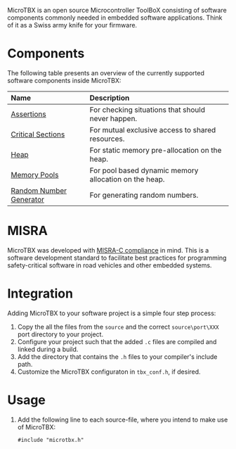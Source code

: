 MicroTBX is an open source Microcontroller ToolBoX consisting of software components commonly needed in embedded software applications. Think of it as a Swiss army knife for your firmware.

# Components

The following table presents an overview of the currently supported software components inside MicroTBX:

| Name                                  | Description |
| :------------------------------------ | :---------- |
| [Assertions](assertions.md)           | For checking situations that should never happen. |
| [Critical Sections](critsect.md)      | For mutual exclusive access to shared resources. |
| [Heap](heap.md)                       | For static memory pre-allocation on the heap. |
| [Memory Pools](mempools.md)           | For pool based dynamic memory allocation on the heap. |
| [Random Number Generator](random.md)  | For generating random numbers. |

# MISRA

MicroTBX was developed with [MISRA-C compliance](misra.md) in mind. This is a software development
standard to facilitate best practices for programming safety-critical software in road
vehicles and other embedded systems.

# Integration

Adding MicroTBX to your software project is a simple four step process:

1. Copy the all the files from the `source` and the correct `source\port\XXX` port directory to
   your project.
2. Configure your project such that the added `.c` files are compiled and linked during
   a build.
3. Add the directory that contains the `.h` files to your compiler's include path.
4. Customize the MicroTBX configuraton in `tbx_conf.h`, if desired.

# Usage

1. Add the following line to each source-file, where you intend to make use of MicroTBX:
    ```
    #include "microtbx.h"
    ```

